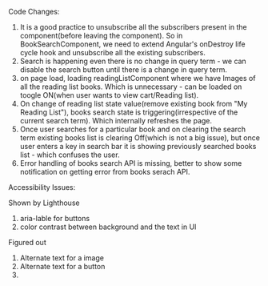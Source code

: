 Code Changes:

1. It is a good practice to unsubscribe all the subscribers present in the component(before leaving the component). So in BookSearchComponent, we need to extend Angular's onDestroy life cycle hook and unsubscribe all the existing subscribers.
2. Search is happening even there is no change in query term - we can disable the search button until there is a change in query term.
3. on page load, loading readingListComponent where we have Images of all the reading list books. Which is unnecessary - can be loaded on toogle ON(when user wants to view cart/Reading list).
4. On change of reading list state value(remove existing book from "My Reading List"), books search state is triggering(irrespective of the current search term). Which internally refreshes the page.
5. Once user searches for a particular book and on clearing the search term existing books list is clearing Off(which is not a big issue), but once user enters a key in search bar it is showing previously searched books list - which confuses the user.
6. Error handling of books search API is missing, better to show some notification on getting error from books serach API.

Accessibility Issues:

Shown by Lighthouse

1. aria-lable for buttons
2. color contrast between background and the text in UI

Figured out

1. Alternate text for a image
2. Alternate text for a button
3. 